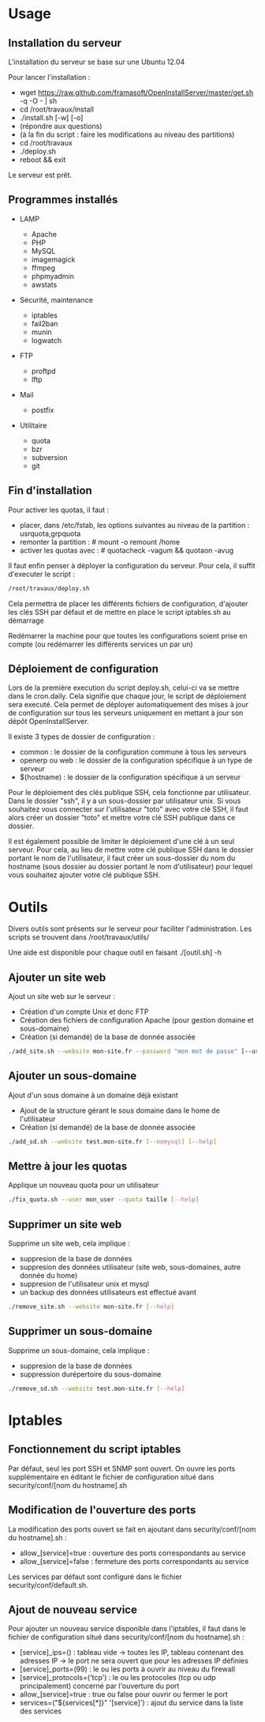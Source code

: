 Usage
=====


Installation du serveur
-----------------------

L'installation du serveur se base sur une Ubuntu 12.04

Pour lancer l'installation :

* wget https://raw.github.com/framasoft/OpenInstallServer/master/get.sh -q -O - | sh
* cd /root/travaux/install
* ./install.sh [-w] [-o]
* (répondre aux questions)
* (à la fin du script : faire les modifications au niveau des partitions)
* cd /root/travaux
* ./deploy.sh
* reboot && exit

Le serveur est prêt.


Programmes installés
--------------------

* LAMP 
  * Apache
  * PHP
  * MySQL
  * imagemagick
  * ffmpeg
  * phpmyadmin
  * awstats
  
* Sécurité, maintenance
  * iptables
  * fail2ban
  * munin
  * logwatch
  
* FTP
  * proftpd
  * lftp
  
* Mail
  * postfix
  
* Utilitaire
  * quota
  * bzr
  * subversion
  * git

  
Fin d'installation
------------------

Pour activer les quotas, il faut :
* placer, dans /etc/fstab, les options suivantes au niveau de la partition : usrquota,grpquota 
* remonter la partition : # mount -o remount /home
* activer les quotas avec : # quotacheck -vagum && quotaon -avug

Il faut enfin penser à déployer la configuration du serveur. Pour cela, il suffit d'executer le script :

```bash
/root/travaux/deploy.sh
```

Cela permettra de placer les différents fichiers de configuration, d'ajouter les clés SSH par défaut et de mettre en place le script iptables.sh au démarrage

Redémarrer la machine pour que toutes les configurations soient prise en compte (ou redémarrer les différents services un par un)


Déploiement de configuration
----------------------------

Lors de la première execution du script deploy.sh, celui-ci va se mettre dans le cron.daily. Cela signifie que chaque jour, le script de déploiement sera executé. Cela permet de déployer automatiquement des mises à jour de configuration sur tous les serveurs uniquement en mettant à jour son dépôt OpenInstallServer.

Il existe 3 types de dossier de configuration :
* common : le dossier de la configuration commune à tous les serveurs
* openerp ou web : le dossier de la configuration spécifique à un type de serveur
* $(hostname) : le dossier de la configuration spécifique à un serveur

Pour le déploiement des clés publique SSH, cela fonctionne par utilisateur. Dans le dossier "ssh", il y a un sous-dossier par utilisateur unix. Si vous souhaitez vous connecter sur l'utilisateur "toto" avec votre clé SSH, il faut alors créer un dossier "toto" et mettre votre clé SSH publique dans ce dossier.

Il est également possible de limiter le déploiement d'une clé à un seul serveur. Pour cela, au lieu de mettre votre clé publique SSH dans le dossier portant le nom de l'utilisateur, il faut créer un sous-dossier du nom du hostname (sous dossier au dossier portant le nom d'utilisateur) pour lequel vous souhaitez ajouter votre clé publique SSH.


Outils
======

Divers outils sont présents sur le serveur pour faciliter l'administration. Les scripts se trouvent dans /root/travaux/utils/

Une aide est disponible pour chaque outil en faisant ./[outil.sh] -h


Ajouter un site web
-------------------

Ajout un site web sur le serveur :
* Création d'un compte Unix et donc FTP
* Création des fichiers de configuration Apache (pour gestion domaine et sous-domaine)
* Création (si demandé) de la base de donnée associée

```bash
./add_site.sh --website mon-site.fr --password "mon mot de passe" [--user mon_user] [--quota 500] [--nomysql] [--help]
```


Ajouter un sous-domaine
-----------------------

Ajout d'un sous domaine à un domaine déjà existant
* Ajout de la structure gérant le sous domaine dans le home de l'utilisateur
* Création (si demandé) de la base de donnée associée

```bash
./add_sd.sh --website test.mon-site.fr [--nomysql] [--help]
```


Mettre à jour les quotas
------------------------

Applique un nouveau quota pour un utilisateur

```bash
./fix_quota.sh --user mon_user --quota taille [--help]
```


Supprimer un site web
---------------------

Supprime un site web, cela implique :

* suppresion de la base de données
* suppresion des données utilisateur (site web, sous-domaines, autre donnée du home)
* suppresion de l'utilisateur unix et mysql
* un backup des données utilisateurs est effectué avant

```bash
./remove_site.sh --website mon-site.fr [--help]
```


Supprimer un sous-domaine
-------------------------

Supprime un sous-domaine, cela implique :

* suppresion de la base de données
* suppression durépertoire du sous-domaine

```bash
./remove_sd.sh --website test.mon-site.fr [--help]
```


Iptables
========

Fonctionnement du script iptables
---------------------------------

Par défaut, seul les port SSH et SNMP sont ouvert. On ouvre les ports supplémentaire en éditant le fichier de configuration situé dans security/conf/[nom du hostname].sh


Modification de l'ouverture des ports
-------------------------------------

La modification des ports ouvert se fait en ajoutant dans security/conf/[nom du hostname].sh :

* allow_[service]=true : ouverture des ports correspondants au service
* allow_[service]=false : fermeture des ports correspondants au service

Les services par défaut sont configuré dans le fichier security/conf/default.sh.


Ajout de nouveau service
------------------------

Pour ajouter un nouveau service disponible dans l'iptables, il faut dans le fichier de configuration situé dans security/conf/[nom du hostname].sh :

* [service]_ips=() : tableau vide -> toutes les IP, tableau contenant des adresses IP -> le port ne sera ouvert que pour les adresses IP définies
* [service]_ports=(99) : le ou les ports à ouvrir au niveau du firewall
* [service]_protocols=('tcp') : le ou les protocoles (tcp ou udp principalement) concerné par l'ouverture du port
* allow_[service]=true : true ou false pour ouvrir ou fermer le port
* services=("${services[*]}" '[service]') : ajout du service dans la liste des services

